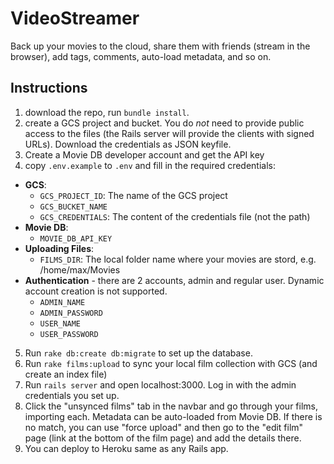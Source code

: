 # VideoStreamer

Back up your movies to the cloud, share them with friends (stream in the browser), add tags, comments, auto-load metadata, and so on.

## Instructions

1. download the repo, run `bundle install`.
2. create a GCS project and bucket. You do _not_ need to provide public access to the files (the Rails server will provide the clients with signed URLs). Download the credentials as JSON keyfile.
3. Create a Movie DB developer account and get the API key
4. copy `.env.example` to `.env` and fill in the required credentials:
  - **GCS**:
    - `GCS_PROJECT_ID`: The name of the GCS project
    - `GCS_BUCKET_NAME`
    - `GCS_CREDENTIALS`: The content of the credentials file (not the path)
  - **Movie DB**:
    - `MOVIE_DB_API_KEY`
  - **Uploading Files**:
    - `FILMS_DIR`: The local folder name where your movies are stord, e.g. /home/max/Movies
  - **Authentication** - there are 2 accounts, admin and regular user. Dynamic account creation is not supported.
    - `ADMIN_NAME`
    - `ADMIN_PASSWORD`
    - `USER_NAME`
    - `USER_PASSWORD`
5. Run `rake db:create db:migrate` to set up the database.
6. Run `rake films:upload` to sync your local film collection with GCS (and create an index file)
7. Run `rails server` and open localhost:3000. Log in with the admin credentials you set up.
8. Click the "unsynced films" tab in the navbar and go through your films, importing each. Metadata can be auto-loaded from Movie DB. If there is no match, you can use "force upload" and then go to the "edit film" page (link at the bottom of the film page) and add the details there. 
9. You can deploy to Heroku same as any Rails app.
 
